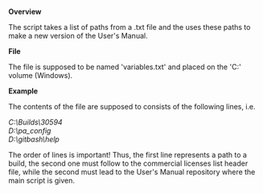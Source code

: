**Overview**

The script takes a list of paths from a .txt file and the uses these paths to make a new version of the User's Manual.

**File**

The file is supposed to be named 'variables.txt' and placed on the 'C:' volume (Windows).

**Example**

The contents of the file are supposed to consists of the following lines, i.e.

*C:\\Builds\30594* <br>
*D:\pa_config* <br>
*D:\gitbash\help* <br>

The order of lines is important! Thus, the first line represents a path to a build, the second one must follow to the commercial licenses list header file, while the second must lead to the User's Manual repository where the main script is given.
